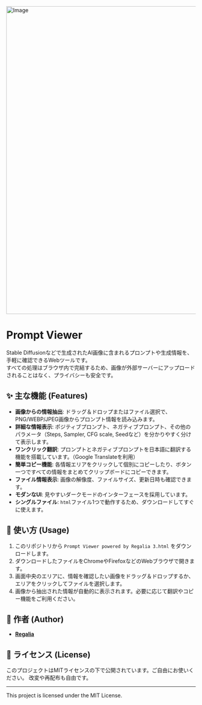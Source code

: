 <img width="1716" height="818" alt="Image" src="https://github.com/user-attachments/assets/0abdac22-6051-4c07-b280-814c8a79a9d7" />

# Prompt Viewer

Stable Diffusionなどで生成されたAI画像に含まれるプロンプトや生成情報を、手軽に確認できるWebツールです。  
すべての処理はブラウザ内で完結するため、画像が外部サーバーにアップロードされることはなく、プライバシーも安全です。



## ✨ 主な機能 (Features)

-   **画像からの情報抽出**: ドラッグ＆ドロップまたはファイル選択で、PNG/WEBP/JPEG画像からプロンプト情報を読み込みます。
-   **詳細な情報表示**: ポジティブプロンプト、ネガティブプロンプト、その他のパラメータ（Steps, Sampler, CFG scale, Seedなど）を分かりやすく分けて表示します。
-   **ワンクリック翻訳**: プロンプトとネガティブプロンプトを日本語に翻訳する機能を搭載しています。（Google Translateを利用）
-   **簡単コピー機能**: 各情報エリアをクリックして個別にコピーしたり、ボタン一つですべての情報をまとめてクリップボードにコピーできます。
-   **ファイル情報表示**: 画像の解像度、ファイルサイズ、更新日時も確認できます。
-   **モダンなUI**: 見やすいダークモードのインターフェースを採用しています。
-   **シングルファイル**: `html`ファイル1つで動作するため、ダウンロードしてすぐに使えます。

## 🚀 使い方 (Usage)

1.  このリポジトリから `Prompt Viewer powered by Regalia 3.html` をダウンロードします。
2.  ダウンロードしたファイルをChromeやFirefoxなどのWebブラウザで開きます。
3.  画面中央のエリアに、情報を確認したい画像をドラッグ＆ドロップするか、エリアをクリックしてファイルを選択します。
4.  画像から抽出された情報が自動的に表示されます。必要に応じて翻訳やコピー機能をご利用ください。

## 👤 作者 (Author)

-   [**Regalia**](https://x.com/Regalia6666)

## 📄 ライセンス (License)

このプロジェクトはMITライセンスの下で公開されています。ご自由にお使いください。
改変や再配布も自由です。

---
This project is licensed under the MIT License.
